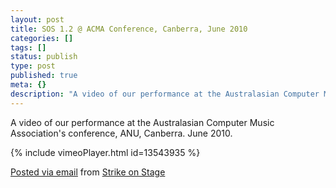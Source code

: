 ```yaml
---
layout: post
title: SOS 1.2 @ ACMA Conference, Canberra, June 2010
categories: []
tags: []
status: publish
type: post
published: true
meta: {}
description: "A video of our performance at the Australasian Computer Music Association's conference, ANU, Canberra. June 2010. Posted via email from Strike on Stage"
---
```


A video of our performance at the Australasian Computer Music Association's conference, ANU, Canberra. June 2010. 

<!-- Video: https://vimeo.com/13543935 -->

{% include vimeoPlayer.html id=13543935 %}

[Posted via email](http://posterous.com)  from 
[Strike on Stage](http://strikeonstage.posterous.com/sos-12-acma-conference-canberra-june-2010)
